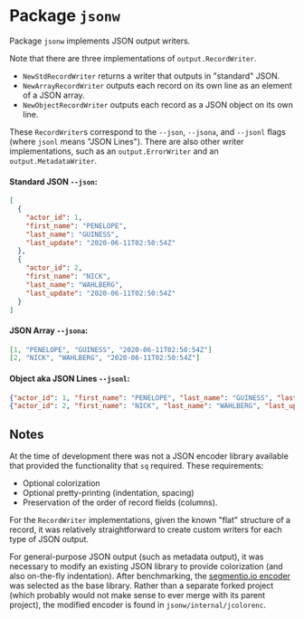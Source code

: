 # Package `jsonw`

Package `jsonw` implements JSON output writers.

Note that there are three implementations of `output.RecordWriter`.

- `NewStdRecordWriter` returns a writer that outputs in "standard" JSON.
- `NewArrayRecordWriter` outputs each record on its own line as an element of a JSON array.
- `NewObjectRecordWriter` outputs each record as a JSON object on its own line.

These `RecordWriter`s correspond to the `--json`, `--jsona`, and `--jsonl` flags (where `jsonl` means "JSON Lines"). There are also other writer implementations, such as an `output.ErrorWriter` and an `output.MetadataWriter`.


#### Standard JSON `--json`:

```json
[
  {
    "actor_id": 1,
    "first_name": "PENELOPE",
    "last_name": "GUINESS",
    "last_update": "2020-06-11T02:50:54Z"
  },
  {
    "actor_id": 2,
    "first_name": "NICK",
    "last_name": "WAHLBERG",
    "last_update": "2020-06-11T02:50:54Z"
  }
]
```

#### JSON Array `--jsona`:

```json
[1, "PENELOPE", "GUINESS", "2020-06-11T02:50:54Z"]
[2, "NICK", "WAHLBERG", "2020-06-11T02:50:54Z"]
```

#### Object aka JSON Lines `--jsonl`: 

```json
{"actor_id": 1, "first_name": "PENELOPE", "last_name": "GUINESS", "last_update": "2020-06-11T02:50:54Z"}
{"actor_id": 2, "first_name": "NICK", "last_name": "WAHLBERG", "last_update": "2020-06-11T02:50:54Z"}
```

## Notes

At the time of development there was not a JSON encoder library available that provided the functionality that `sq` required. These requirements:

- Optional colorization
- Optional pretty-printing (indentation, spacing)
- Preservation of the order of record fields (columns).

For the `RecordWriter` implementations, given the known "flat" structure of a record, it was relatively straightforward to create custom writers for each type of JSON output.

For general-purpose JSON output (such as metadata output), it was necessary to modify an existing JSON library to provide colorization (and also on-the-fly indentation). After benchmarking, the [segmentio.io encoder](https://github.com/segmentio/encoding) was selected as the base library. Rather than a separate forked project (which probably would not make sense to ever merge with its parent project), the modified encoder is found in `jsonw/internal/jcolorenc`. 
